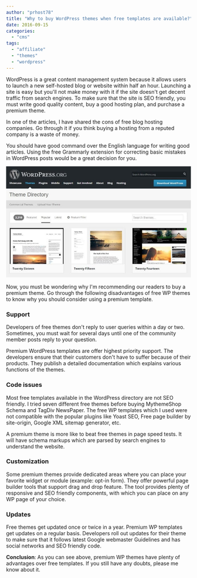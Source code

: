 ```yaml
---
author: "prhost78"
title: "Why to buy WordPress themes when free templates are available?"
date: 2016-09-15
categories: 
  - "cms"
tags: 
  - "affiliate"
  - "themes"
  - "wordpress"
---
```


WordPress is a great content management system because it allows users to launch a new self-hosted blog or website within half an hour. Launching a site is easy but you'll not make money with it if the site doesn't get decent traffic from search engines. To make sure that the site is SEO friendly, you must write good quality content, buy a good hosting plan, and purchase a premium theme.

In one of the articles, I have shared the cons of free blog hosting companies. Go through it if you think buying a hosting from a reputed company is a waste of money.

You should have good command over the English language for writing good articles. Using the free Grammarly extension for correcting basic mistakes in WordPress posts would be a great decision for you.

![Free wordpress themes directory](images/WordPress-theme-directory.jpg)

Now, you must be wondering why I'm recommending our readers to buy a premium theme. Go through the following disadvantages of free WP themes to know why you should consider using a premium template.

### Support

Developers of free themes don't reply to user queries within a day or two. Sometimes, you must wait for several days until one of the community member posts reply to your question.

Premium WordPress templates are offer highest priority support. The developers ensure that their customers don't have to suffer because of their products. They publish a detailed documentation which explains various functions of the themes.

### Code issues

Most free templates available in the WordPress directory are not SEO friendly. I tried seven different free themes before buying MythemeShop Schema and TagDiv NewsPaper. The free WP templates which I used were not compatible with the popular plugins like Yoast SEO, Free page builder by site-origin, Google XML sitemap generator, etc.

A premium theme is more like to beat free themes in page speed tests. It will have schema markups which are parsed by search engines to understand the website.

### Customization

Some premium themes provide dedicated areas where you can place your favorite widget or module (example: opt-in form). They offer powerful page builder tools that support drag and drop feature. The tool provides plenty of responsive and SEO friendly components, with which you can place on any WP page of your choice.

### Updates

Free themes get updated once or twice in a year. Premium WP templates get updates on a regular basis. Developers roll out updates for their theme to make sure that it follows latest Google webmaster Guidelines and has social networks and SEO friendly code.

**Conclusion**: As you can see above, premium WP themes have plenty of advantages over free templates. If you still have any doubts, please me know about it.
